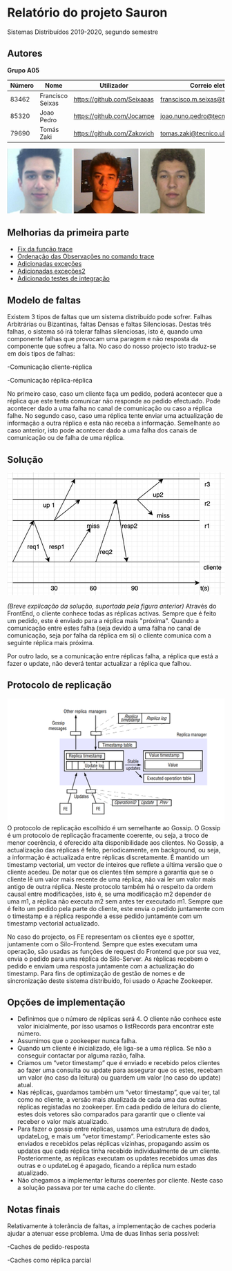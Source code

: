 # Relatório do projeto Sauron

Sistemas Distribuídos 2019-2020, segundo semestre


## Autores
 
**Grupo A05**




| Número | Nome              | Utilizador                       | Correio eletrónico                  |
| -------|-------------------|----------------------------------| ------------------------------------|
| 83462  | Francisco Seixas| <https://github.com/Seixaaas>  | <franscisco.m.seixas@tecnico.ulisboa.pt>|
| 85320  | 	Joao Pedro     | <https://github.com/Jocampe>     | <joao.nuno.pedro@tecnico.ulisboa.pt>  |
| 79690  | Tomás Zaki     | <https://github.com/Zakovich> | <tomas.zaki@tecnico.ulisboa.pt>           |

 
![Francisco Seixas](francisco.png) ![Joao Pedro](joao.png) ![Tomas Zaki](tomas.png)


## Melhorias da primeira parte

- [Fix da função trace](https://github.com/tecnico-distsys/A05-Sauron/commit/74cc2c0d91f2f4986c9b2244ae995f106d1ac5f5)
- [Ordenação das Observações no comando trace](https://github.com/tecnico-distsys/A05-Sauron/commit/74cc2c0d91f2f4986c9b2244ae995f106d1ac5f5)
- [Adicionadas exceções](https://github.com/tecnico-distsys/A05-Sauron/commit/a68bc60ed5657eb47b741df4009044dc59a4931e)
- [Adicionadas exceções2](https://github.com/tecnico-distsys/A05-Sauron/commit/cae3cedf80e120cfd362a764e3365843121b50e1)
- [Adicionado testes de integração](https://github.com/tecnico-distsys/A05-Sauron/commit/cae3cedf80e120cfd362a764e3365843121b50e1)

## Modelo de faltas

Existem 3 tipos de faltas que um sistema distribuído pode sofrer. 
Falhas Arbitrárias ou Bizantinas, faltas Densas e faltas Silenciosas. Destas três falhas, o sistema só irá tolerar falhas silenciosas, isto é, quando uma componente falhas que provocam uma paragem e não resposta da componente que sofreu a falta.
No caso do nosso projecto isto traduz-se em dois tipos de falhas:

-Comunicação cliente-réplica

-Comunicação réplica-réplica

No primeiro caso, caso um cliente faça um pedido, poderá acontecer que a réplica que este tenta comunicar não responde ao pedido efectuado. Pode acontecer dado a uma falha no canal de comunicação ou caso a réplica falhe.
No segundo caso, caso uma réplica tente enviar uma actualização de informação a outra réplica e esta não receba a informação. Semelhante ao caso anterior, isto pode acontecer dado a uma falha dos canais de comunicação ou de falha de uma réplica.


## Solução


![Fault](fault.png)

_(Breve explicação da solução, suportada pela figura anterior)_
Através do FrontEnd, o cliente conhece todas as réplicas activas. Sempre que é feito um pedido, este é enviado para a réplica mais "próxima". Quando a comunicação entre estes falha (seja devido a uma falha no canal de comunicação, seja por falha da réplica em si) o cliente comunica com a seguinte réplica mais próxima.

Por outro lado, se a comunicação entre réplicas falha, a réplica que está a fazer o update, não deverá tentar actualizar a réplica que falhou. 

## Protocolo de replicação
![Gossip](gossip.png)
O protocolo de replicação escolhido é um semelhante ao Gossip. O Gossip é um protocolo de replicação fracamente coerente, ou seja, a troco de menor coerência, é oferecido alta disponibilidade aos clientes. 
No Gossip, a actualização das réplicas é feito, periodicamente, em background, ou seja, a informação é actualizada entre réplicas discretamente. 
É mantido um timestamp vectorial, um vector de inteiros que reflete a última versão que o cliente acedeu.
De notar que os clientes têm sempre a garantia que se o cliente lê um valor mais recente de uma réplica, não vai ler um valor mais antigo de outra réplica.
Neste protocolo também há o respeito da ordem causal entre modificações, isto é, se uma modificação m2 depender de uma m1, a réplica não executa m2 sem antes ter executado m1.
Sempre que é feito um pedido pela parte do cliente, este envia o pedido juntamente com o timestamp e a réplica responde a esse pedido juntamente com um timestamp vectorial actualizado.

No caso do projecto, os FE representam os clientes eye e spotter, juntamente com o Silo-Frontend. Sempre que estes executam uma operação, são usadas as funções de request do Frontend que por sua vez, envia o pedido para uma réplica do Silo-Server. As réplicas recebem o pedido e enviam uma resposta juntamente com a actualização do timestamp.
Para fins de optimização de gestão de nomes e de sincronização deste sistema distribuído, foi usado o Apache Zookeeper.


## Opções de implementação

- Definimos que o número de réplicas será 4. O cliente não conhece este valor inicialmente, por isso usamos o listRecords para encontrar este número.
- Assumimos que o zookeeper nunca falha.
- Quando um cliente é inicializado, ele liga-se a uma réplica. Se não a conseguir contactar por alguma razão, falha.
- Criamos um “vetor timestamp” que é enviado e recebido pelos clientes ao fazer uma consulta ou update para assegurar que os estes, recebam um valor (no caso da leitura) ou guardem um valor (no caso do update) atual.
- Nas réplicas, guardamos também um “vetor timestamp”, que vai ter, tal como no cliente, a versão mais atualizada de cada uma das outras réplicas registadas no zookeeper. Em cada pedido de leitura do cliente, estes dois vetores são comparados para garantir que o cliente vai receber o valor mais atualizado.
- Para fazer o gossip entre réplicas, usamos uma estrutura de dados, updateLog, e mais um “vetor timestamp”. Periodicamente estes são enviados e recebidos pelas réplicas vizinhas, propagando assim os updates que cada réplica tinha recebido individualmente de um cliente. Posteriormente, as réplicas executam os updates recebidos umas das outras e o updateLog é apagado, ficando a réplica num estado atualizado.
- Não chegamos a implementar leituras coerentes por cliente. Neste caso a solução passava por ter uma cache do cliente.



## Notas finais

Relativamente à tolerância de faltas, a implementação de caches poderia ajudar a atenuar esse problema. Uma de duas linhas seria possível:

-Caches de pedido-resposta

-Caches como réplica parcial
